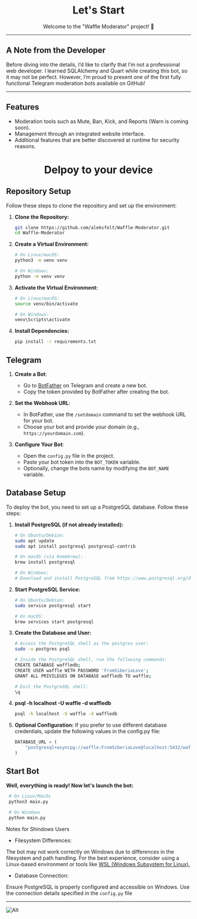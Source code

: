 <h1 align="center">Let's Start</h1>

<p align="center">
Welcome to the "Waffle Moderator" project! 🚀
</p>

---

## A Note from the Developer

Before diving into the details, I’d like to clarify that I’m not a professional web developer. I learned SQLAlchemy and Quart while creating this bot, so it may not be perfect. However, I’m proud to present one of the first fully functional Telegram moderation bots available on GitHub!

---

## Features

- Moderation tools such as Mute, Ban, Kick, and Reports (Warn is coming soon).
- Management through an integrated website interface.
- Additional features that are better discovered at runtime for security reasons.


<h1 align="center">Delpoy to your device</h1>

## Repository Setup

Follow these steps to clone the repository and set up the environment:

1. **Clone the Repository:**
   ```bash
   git clone https://github.com/aleksfolt/Waffle-Moderator.git
   cd Waffle-Moderator

2. **Create a Virtual Environment:**
    ```bash
    # On Linux/macOS:
    python3 -m venv venv
    
    # On Windows:
    python -m venv venv

3. **Activate the Virtual Environment:**
    ```bash
    # On Linux/macOS:
    source venv/bin/activate
    
    # On Windows:
    venv\Scripts\activate
    
4. **Install Dependencies:**
    ```bash
    pip install -r requirements.txt

## Telegram

1. **Create a Bot**:  
   - Go to [BotFather](https://t.me/BotFather) on Telegram and create a new bot.  
   - Copy the token provided by BotFather after creating the bot.

2. **Set the Webhook URL**:  
   - In BotFather, use the `/setdomain` command to set the webhook URL for your bot.
   - Choose your bot and provide your domain (e.g., `https://yourdomain.com`).

3. **Configure Your Bot**:  
   - Open the `config.py` file in the project.
   - Paste your bot token into the `BOT_TOKEN` variable.
   - Optionally, change the bots name by modifying the `BOT_NAME` variable.

## Database Setup

To deploy the bot, you need to set up a PostgreSQL database. Follow these steps:

1. **Install PostgreSQL (if not already installed):**
   ```bash
   # On Ubuntu/Debian:
   sudo apt update
   sudo apt install postgresql postgresql-contrib

   # On macOS (via Homebrew):
   brew install postgresql

   # On Windows:
   # Download and install PostgreSQL from https://www.postgresql.org/download/
   
 2. **Start PostgreSQL Service:**
    ```bash
    # On Ubuntu/Debian:
    sudo service postgresql start
    
    # On macOS:
    brew services start postgresql

3. **Create the Database and User:**
    ```bash
    # Access the PostgreSQL shell as the postgres user:
    sudo -u postgres psql
    
    # Inside the PostgreSQL shell, run the following commands:
    CREATE DATABASE waffledb;
    CREATE USER waffle WITH PASSWORD 'FromSiberiaLove';
    GRANT ALL PRIVILEGES ON DATABASE waffledb TO waffle;
    
    # Exit the PostgreSQL shell:
    \q

4. **psql -h localhost -U waffle -d waffledb**
    ```bash
    psql -h localhost -U waffle -d waffledb

5. **Optional Configuration:**
If you prefer to use different database credentials, update the following values in the config.py file:
    ```python
    DATABASE_URL = (
        "postgresql+asyncpg://waffle:FromSiberiaLove@localhost:5432/waffledb"
    )
    
    
## Start Bot

**Well, everything is ready! Now let's launch the bot:**
   ```python
    # On Linux/MacOs
    python3 main.py
    
    # On Windows
    python main.py
```

Notes for Shindows Users

- Filesystem Differences:

The bot may not work correctly on Windows due to differences in the filesystem and path handling. For the best experience, consider using a Linux-based environment or tools like [WSL (Windows Subsystem for Linux).](https://learn.microsoft.com/en-us/windows/wsl/)

- Database Connection:

Ensure PostgreSQL is properly configured and accessible on Windows. Use the connection details specified in the `config.py` file

---

![Alt](https://repobeats.axiom.co/api/embed/22bdbb27a62c696b0facf970435df34132dc6405.svg "Repobeats analytics image")
